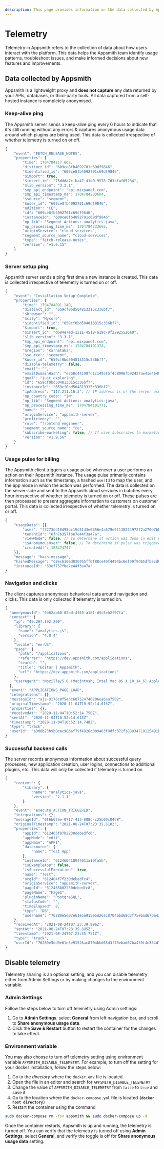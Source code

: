 ```yaml
---
description: This page provides information on the data collected by Appsmith.
---
```


# Telemetry

Telemetry in Appsmith refers to the collection of data about how users interact with the platform. This data helps the Appsmith team identify usage patterns, troubleshoot issues, and make informed decisions about new features and improvements.

## Data collected by Appsmith

Appsmith is a lightweight proxy and **does not capture** any data returned by your APIs, databases, or third-party tools. All data captured from a self-hosted instance is completely anonymised.

### Keep-alive ping

The Appsmith server sends a keep-alive ping every 6 hours to indicate that it's still running without any errors & captures anonymous usage data around which plugins are being used. This data is collected irrespective of whether telemetry is turned on or off.

```javascript title="sample keep-alive ping"
{
    "event": "FETCH_RELEASE_NOTES",
    "properties": {
        "time": 1704784217.602,
        "distinct_id": "609ce8fb4092701c69df9846",
        "$identified_id": "609ce8fb4092701c69df9846",
        "$import": true,
        "$insert_id": "75ddda7c-ba47-41e0-9578-7d3afaf05284",
        "$lib_version": "3.3.1",
        "$mp_api_endpoint": "api.mixpanel.com",
        "$mp_api_timestamp_ms": 1704784233604,
        "$source": "segment",
        "$user_id": "609ce8fb4092701c69df9846",
        "edition": "CE",
        "id": "609ce8fb4092701c69df9846",
        "instanceId": "609ce8fb4092701c69df9846",
        "mp_lib": "Segment Actions: analytics-java",
        "mp_processing_time_ms": 1704784233665,
        "originService": "cloud-services",
        "segment_source_name": "cloud-services",
        "type": "fetch-release-notes",
        "version": "v1.9.15"
    }
}
```

### Server setup ping
Appsmith server sends a ping first time a new instance is created. This data is collected irrespective of telemetry is turned on or off.

```javascript title="sample server-setup ping"
{
    "event": "Installation Setup Complete",
    "properties": {
        "time": 1704784091.249,
        "distinct_id": "659cf0bd504813315c336bf7",
        "$browser": "",
        "$city": "Mysore",
        "$identified_id": "659cf0bd504813315c336bf7",
        "$import": true,
        "$insert_id": "d684e7ed-1211-4518-a19c-8f22925526e0",
        "$lib_version": "3.3.1",
        "$mp_api_endpoint": "api.mixpanel.com",
        "$mp_api_timestamp_ms": 1704784101374,
        "$region": "Karnataka",
        "$source": "segment",
        "$user_id": "659cf0bd504813315c336bf7",
        "disable-telemetry": false,
        "email": "",
        "emailDomainHash": "e3b0c44298fc1c149afbf4c8996fb92427ae41e4649b934ca495991b7852b855",
        "goal": "just exploring",
        "id": "659cf0bd504813315c336bf7",
        "instanceId": "659cf0bd504813315c336bf7",
        "ipAddress": "117.211.16.3", // IP address is of the server used to host the instance and not the client IP
        "mp_country_code": "IN",
        "mp_lib": "Segment Actions: analytics-java",
        "mp_processing_time_ms": 1704784101771,
        "name": "",
        "originService": "appsmith-server",
        "proficiency": "",
        "role": "frontend engineer",
        "segment_source_name": "ce",
        "subscribe-marketing": false, // If user subscribes to marketing updates, we get the name and email address as well along with above information
        "version": "v1.9.56"
    }
}

```

### Usage pulse for billing

The Appsmith client triggers a usage pulse whenever a user performs an action on their Appsmith instance. The usage pulse primarily contains information such as the timestamp, a hashed `userId` to map the user, and the app mode in which the action was performed. The data is collected on the server-side and sent to the Appsmith cloud services in batches every hour irrespective of whether telemetry is turned on or off. These pulses are then processed to present aggregate information to customers on customer portal. This data is collected irrespective of whether telemetry is turned on or off.

```javascript title="sample usage-payload billing"
{
    "usageData": [{
        "user": "f3273dd18d95bc19d51d3e6356e4a679e6f13824497272a270e7bb540b0abb9d",
        "tenantId": "6fh76357fbe7e44f3a47a",
        "viewMode": false, // To determine if action was done in edit mode or view mode of application
        "isAnonymousUser": false, // To determine if pulse was triggered by logged-in user or an anonymous user
        "createdAt": 188474747
    }],
    "message": "hash-message",
    "hashedMessage": "c8ec6166d030765ff0f88ce40f4494bc6ef99f9d65dfbecd974c6359d1cac7ac",
    "instanceId": "63ef757fbe7e44f3a47a"
}

``` 

### Navigation and clicks

The client captures anonymous behavioral data around navigation and clicks. This data is only collected if telemetry is turned on.

```javascript title="Sample event"
{
  "anonymousId": "0b62ab60-02ad-4f69-a181-d9c5eb2f97fa",
  "context": {
    "ip": "49.207.192.209",
    "library": {
      "name": "analytics.js",
      "version": "4.0.4"
    },
    "locale": "en-US",
    "page": {
      "path": "/applications",
      "referrer": "https://dev.appsmith.com/applications",
      "search": "",
      "title": "Editor | Appsmith",
      "url": "https://dev.appsmith.com/applications"
    },
    "userAgent": "Mozilla/5.0 (Macintosh; Intel Mac OS X 10_14_6) AppleWebKit/537.36 (KHTML, like Gecko) Chrome/86.0.4240.111 Safari/537.36"
  },
  "event": "APPLICATIONS_PAGE_LOAD",
  "integrations": {},
  "messageId": "ajs-9176c8f5ebc607524746206ea6aa7502",
  "originalTimestamp": "2020-11-04T10:52:14.616Z",
  "properties": {},
  "receivedAt": "2020-11-04T10:52:14.750Z",
  "sentAt": "2020-11-04T10:52:14.618Z",
  "timestamp": "2020-11-04T10:52:14.748Z",
  "type": "track",
  "userId": "a3d8b23b9b0cac986af79f4826d009463f8dfc372f188934710115491b7665a1"
}
```

### Successful backend calls
The server records anonymous information about successful query processes, new application creation, user logins, connections to additional plugins, etc. This data will only be collected if telemetry is turned on. 

```javascript title="sample successful backend call"
{
    "context": {
        "library": {
            "name": "analytics-java",
            "version": "2.1.1"
        }
    },
    "event": "execute_ACTION_TRIGGERED",
    "integrations": {},
    "messageId": "0f6b07ee-0717-413-808c-c25b09c0468",
    "originalTimestamp": "2021-08-24T07:23:35.610Z",
    "properties": {
        "appId": "612465f87b2230debedfc6",
        "appMode": "edit",
        "appName": "APP1",
        "datasource": {
            "name": "Test App"
        },
        "instanceId": "612460418944011a10fa5b",
        "isExampleApp": false,
        "isSuccessfulExecution": true,
        "name": "Test",
        "orgId": "612464f7f230debedfc4",
        "originService": "appsmith-server",
        "pageId": "612465802230debedfc8",
        "pageName": "Page1",
        "pluginName": "PostgreSQL",
        "statusCode": "",
        "timeElapsed": 8,
        "type": "DB",
        "username": "70280e5d07e61e5e915e5d26ac8704bbd68d3f75ebad67ba439f4c354d7"
    },
    "receivedAt": "2021-08-24T07:23:39.996Z",
    "sentAt": "2021-08-24T07:23:39.885Z",
    "timestamp": "2021-08-24T07:23:35.721Z",
    "type": "track",
    "userId": "70280e5dd9e61e5e91526ac8704bbd68d3f75ebad67ba439f4c354d7",
}
```

## Disable telemetry

Telemetry sharing is an optional setting, and you can disable telemetry either from Admin Settings or by making changes to the environment variable.

### Admin Settings

Follow the steps below to turn off telemetry using Admin settings:

1. Go to **Admin Settings**, select **General** from left navigation bar, and scroll to **Share anonymous usage data**.
2. Click the **Save & Restart** button to restart the container for the changes to take effect.

### Environment variable

You may also choose to turn off telemetry setting using environment variable `APPSMITH_DISABLE_TELEMETRY`. For example, to turn off the setting for your docker installation, follow the steps below:

1. Go to the _directory_ where the `docker.env` file is located.
2. Open the file in an editor and search for `APPSMITH_DISABLE_TELEMETRY`
3. Change the value of `APPSMITH_DISABLE_TELEMETRY` from `false` to `true` and save it
4. Go to the location where the `docker-compose.yml` file is located **`(docker host directory)`**
5. Restart the container using the command

```bash
sudo docker-compose rm -fsv appsmith && sudo docker-compose up -d
```
Once the container restarts, Appsmith is up and running, the telemetry is turned off. You can verify that the telemetry is turned off using **Admin Settings**, select **General**, and verify the toggle is off for **Share anonymous usage data** setting.
